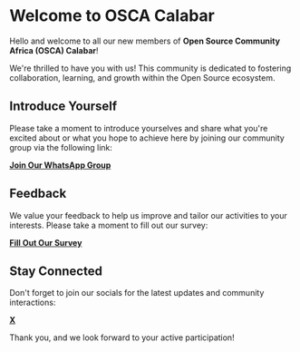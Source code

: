 # Welcome to OSCA Calabar

Hello and welcome to all our new members of **Open Source Community Africa (OSCA) Calabar**!

We're thrilled to have you with us! This community is dedicated to fostering collaboration, learning, and growth within the Open Source ecosystem.

## Introduce Yourself

Please take a moment to introduce yourselves and share what you're excited about or what you hope to achieve here by joining our community group via the following link:

**[Join Our WhatsApp Group](https://chat.whatsapp.com/Lg2YDdPR9w62rF4roOgH2K)**

## Feedback

We value your feedback to help us improve and tailor our activities to your interests. Please take a moment to fill out our survey:

**[Fill Out Our Survey](https://docs.google.com/forms/d/e/1FAIpQLSdnB9PHB6XjeYwouYbwwr51hmpqdCj3dfNVXxkNdIQr4bs2Gg/viewform?usp=sf_link)**

## Stay Connected

Don't forget to join our socials for the latest updates and community interactions:

<!-- **[Linktree Link]** -->
**[X](https://x.com/osca_calabar)**

Thank you, and we look forward to your active participation!
